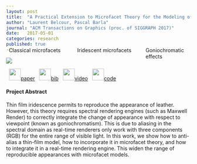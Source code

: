 ```yaml
---
layout: post
title:  "A Practical Extension to Microfacet Theory for the Modeling of Varying Iridescence"
author: "Laurent Belcour, Pascal Barla"
journal: "ACM Transactions on Graphics (proc. of SIGGRAPH 2017)"
date:   2017-05-01
categories: research
published: true
---
```


<img src="{{ site.url | append: site.baseurl }}/data/images/brdf-thin-film-header.png" />
<div style="position:relative;width:100%;">
    <span style="position:absolute;z-index:1;margin:0px;top:-34pt;left:1.5%;">Classical microfacets</span>
    <span style="position:absolute;z-index:1;margin:0px;top:-34pt;left:38.5%;">Iridescent microfacets</span>
    <span style="position:absolute;z-index:1;margin:0px;top:-34pt;left:75.5%;">Goniochromatic effects</span>
</div>
 
<span>&nbsp;
<a href="https://hal.inria.fr/hal-01518344/document"><img src="{{ site.url | append: site.baseurl }}/data/images/icon_pdf.png" height="32px">paper</a> &nbsp;
<a href="https://hal.inria.fr/hal-01518344/bibtex"><img src="{{ site.url | append: site.baseurl }}/data/images/icon_latex.png" height="32px">bib</a> &nbsp;
<a href="https://youtu.be/4nKb9hRYbPA">
<img src="{{ site.url | append: site.baseurl }}/data/images/icon_video.png" height="32px">video</a> &nbsp;
<a href="https://hal.archives-ouvertes.fr/hal-01518344/file/supplemental-code.zip">
<img src="{{ site.url | append: site.baseurl }}/data/images/icon_zip.png" height="32px">code</a>
</span><br />


<h4>Project Abstract</h4>

Thin film iridescence permits to reproduce the appearance of leather. However, this theory requires spectral rendering engines (such as Maxwell Render) to correctly integrate the change of appearance with respect to viewpoint (known as goniochromatism). This is due to aliasing in the spectral domain as real-time renderers only work with three components (RGB) for the entire range of visible light. In this work, we show how to anti-alias a thin-film model, how to incorporate it in microfacet theory, and how to integrate it in a real-time rendering engine. This widen the range of reproducible appearances with microfacet models.